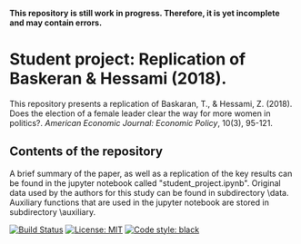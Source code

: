 **This repository is still work in progress. Therefore, it is yet incomplete and may contain errors.**

# Student project: Replication of Baskeran & Hessami (2018). 
This repository presents a replication of Baskaran, T., & Hessami, Z. (2018). Does the election of a female leader clear the way for more women in politics?. *American Economic Journal: Economic Policy*, 10(3), 95-121. 

## Contents of the repository
A brief summary of the paper, as well as a replication of the key results can be found in the jupyter notebook called "student_project.ipynb".
Original data used by the authors for this study can be found in subdirectory \data.
Auxiliary functions that are used in the jupyter notebook are stored in subdirectory \auxiliary.


[![Build Status](https://travis-ci.org/HumanCapitalAnalysis/student-project-DaLueke.svg?branch=master)](https://travis-ci.org/HumanCapitalAnalysis/student-project-DaLueke) [![License: MIT](https://img.shields.io/badge/License-MIT-blue.svg)](HumanCapitalAnalysis/student-project-template/blob/master/LICENSE)
[![Code style: black](https://img.shields.io/badge/code%20style-black-000000.svg)](https://github.com/ambv/black)